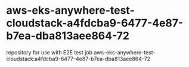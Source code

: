 # aws-eks-anywhere-test-cloudstack-a4fdcba9-6477-4e87-b7ea-dba813aee864-72
repository for use with E2E test job aws-eks-anywhere-test-cloudstack:a4fdcba9-6477-4e87-b7ea-dba813aee864-72
